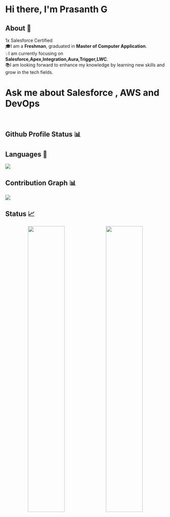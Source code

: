 # Hi there, I'm Prasanth G 
## About 👋 
1x Salesforce Certified<br>
🎓I am a **Freshman**, graduated  in **Master of Computer Application**. <br>
💡I am currently focusing on **Salesforce,Apex,Integration,Aura,Trigger,LWC**. <br>
📚I am looking forward to enhance my knowledge by learning new skills and grow in the tech fields.

<!--[![Twitter Badge](https://img.shields.io/badge/Twitter-blue?style=flat&labelColor=1ca0f1&logo=twitter&logoColor=white&link=https://twitter.com/shawsamadrita)](https://twitter.com/prasanthg24)
[![Linkedin Badge](https://img.shields.io/badge/LinkedIn-darkblue?style=flat&labelColor=0e76a8&logo=linkedin&logoColor=white&link=https://www.linkedin.com/in/prasanth-gopinathan/)](https://www.linkedin.com/in/prasanth-gopinathan/)-->

<!--<h1>I will show you who is the master of the Game...</h2>-->
<h1> Ask me about Salesforce , AWS and DevOps</h1>

<br/>
<h2>Github Profile Status 📊</h2>


## Languages 📝
<img
src="https://github-readme-stats.vercel.app/api/top-langs/?username=prasanthg24&layout=compact&theme=Nordfox"
/>
## Contribution Graph 📊
<img
src="https://activity-graph.herokuapp.com/graph?username=prasanthg24&theme=chartreuse-light"
/>
## Status 📈
<p align="center">
<img width="48%" src="https://github-readme-stats.vercel.app/api?username=prasanthg24&show_icons=true&theme=tokyonight" />     
<img width="48%" src="https://github-readme-streak-stats.herokuapp.com/?user=prasanthg24&show_icons=true&theme=tokyonight" />
<p/>
<!--
## Github Trophies <h2>

<img src="https://github-profile-trophy.vercel.app/?username=prasanthg24&theme=onelight&no-frame=true&no-bg=true&theme=Nordfox">

![snake animation](https://github.com/prasanthg24/prasanthg24/blob/output/github-contribution-grid-snake.svg)


!<div align="center">
!  <img width="15%" src="https://visitor-badge.glitch.me/prasanthg24" />
!</div>
-->
[snake animation]
(https://github.com/prasanthg24/prasanthg24/blob/output/github-contribution-grid-snake.svg)



I will show you who's the master of the game!!!!!!!!!!!!
